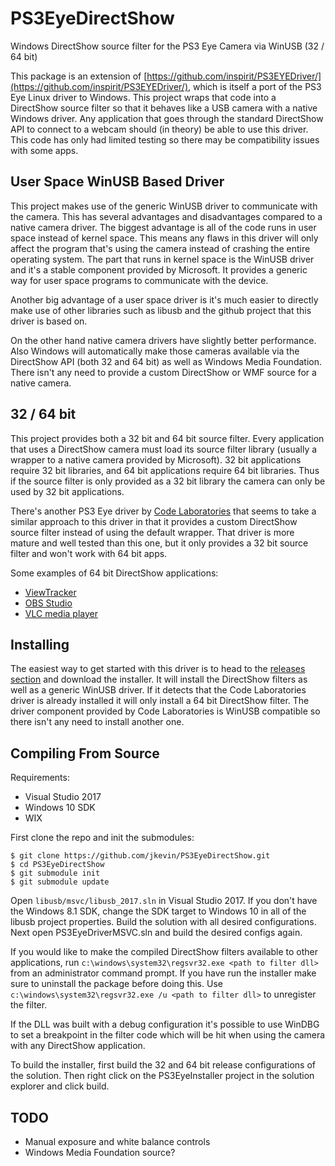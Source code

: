 # PS3EyeDirectShow
Windows DirectShow source filter for the PS3 Eye Camera via WinUSB (32 / 64 bit)

This package is an extension of [https://github.com/inspirit/PS3EYEDriver/](https://github.com/inspirit/PS3EYEDriver/), which is itself a port of the PS3 Eye Linux driver to Windows. This project wraps that code into a DirectShow source filter so that it behaves like a USB camera with a native Windows driver. Any application that goes through the standard DirectShow API to connect to a webcam should (in theory) be able to use this driver. This code has only had limited testing so there may be compatibility issues with some apps.

## User Space WinUSB Based Driver
This project makes use of the generic WinUSB driver to communicate with the camera. This has several advantages and disadvantages compared to a native camera driver. The biggest advantage is all of the code runs in user space instead of kernel space. This means any flaws in this driver will only affect the program that's using the camera instead of crashing the entire operating system. The part that runs in kernel space is the WinUSB driver and it's a stable component provided by Microsoft. It provides a generic way for user space programs to communicate with the device.

Another big advantage of a user space driver is it's much easier to directly make use of other libraries such as libusb and the github project that this driver is based on.

On the other hand native camera drivers have slightly better performance. Also Windows will automatically make those cameras available via the DirectShow API (both 32 and 64 bit) as well as Windows Media Foundation. There isn't any need to provide a custom DirectShow or WMF source for a native camera.

## 32 / 64 bit
This project provides both a 32 bit and 64 bit source filter. Every application that uses a DirectShow camera must load its source filter library (usually a wrapper to a native camera provided by Microsoft). 32 bit applications require 32 bit libraries, and 64 bit applications require 64 bit libraries. Thus if the source filter is only provided as a 32 bit library the camera can only be used by 32 bit applications.

There's another PS3 Eye driver by [Code Laboratories](https://codelaboratories.com/) that seems to take a similar approach to this driver in that it provides a custom DirectShow source filter instead of using the default wrapper. That driver is more mature and well tested than this one, but it only provides a 32 bit source filter and won't work with 64 bit apps.

Some examples of 64 bit DirectShow applications:
- [ViewTracker](https://store.steampowered.com/app/929270/ViewTracker/)
- [OBS Studio](https://obsproject.com/)
- [VLC media player](https://www.videolan.org/vlc/)

## Installing

The easiest way to get started with this driver is to head to the [releases section](https://github.com/jkevin/PS3EyeDirectShow/releases) and download the installer. It will install the DirectShow filters as well as a generic WinUSB driver. If it detects that the Code Laboratories driver is already installed it will only install a 64 bit DirectShow filter. The driver component provided by Code Laboratories is WinUSB compatible so there isn't any need to install another one.

## Compiling From Source

Requirements:
- Visual Studio 2017
- Windows 10 SDK
- WIX

First clone the repo and init the submodules:
```
$ git clone https://github.com/jkevin/PS3EyeDirectShow.git
$ cd PS3EyeDirectShow
$ git submodule init
$ git submodule update
```

Open `libusb/msvc/libusb_2017.sln` in Visual Studio 2017. If you don't have the Windows 8.1 SDK, change the SDK target to Windows 10 in all of the libusb project properties. Build the solution with all desired configurations. Next open PS3EyeDriverMSVC.sln and build the desired configs again.

If you would like to make the compiled DirectShow filters available to other applications, run `c:\windows\system32\regsvr32.exe <path to filter dll>` from an administrator command prompt. If you have run the installer make sure to uninstall the package before doing this. Use `c:\windows\system32\regsvr32.exe /u <path to filter dll>` to unregister the filter.

If the DLL was built with a debug configuration it's possible to use WinDBG to set a breakpoint in the filter code which will be hit when using the camera with any DirectShow application.

To build the installer, first build the 32 and 64 bit release configurations of the solution. Then right click on the PS3EyeInstaller project in the solution explorer and click build.

## TODO
- Manual exposure and white balance controls
- Windows Media Foundation source?
